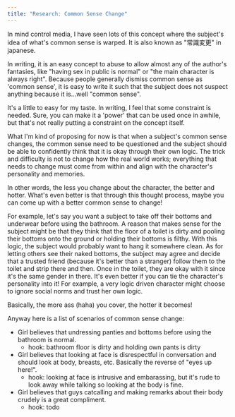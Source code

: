 ```yaml
---
title: "Research: Common Sense Change"
---
```


In mind control media, I have seen lots of this concept where the subject's idea of what's common sense is warped. It is also known as "常識変更" in japanese. 

In writing, it is an easy concept to abuse to allow almost any of the author's fantasies, like "having sex in public is normal" or "the main character is always right". Because people generally dismiss common sense as 'common sense', it is easy to write it such that the subject does not suspect anything because it is...well "common sense".

It's a little to easy for my taste. In writing, I feel that some constraint is needed. Sure, you can make it a 'power' that can be used once in awhile, but that's not really putting a constraint on the concept itself. 

What I'm kind of proposing for now is that when a subject's common sense changes, the common sense need to be questioned and the subject should be able to confidently think that it is okay through their own logic. The trick and difficulty is not to change how the real world works; everything that needs to change must come from within and align with the character's personality and memories. 

In other words, the less you change about the character, the better and hotter. What's even better is that through this thought process, maybe you can come up with a better common sense to change!

For example, let's say you want a subject to take off their bottoms and underwear before using the bathroom. A reason that makes sense for the subject might be that they think that the floor of a toilet is dirty and pooling their bottoms onto the ground or holding their bottoms is filthy. With this logic, the subject would probably want to hang it somewhere clean. As for letting others see their naked bottoms, the subject may agree and decide that a trusted friend (because it's better than a stranger) follow them to the toilet and strip there and then. Once in the toilet, they are okay with it since it's the same gender in there. It's even better if you can tie the character's personality into it! For example, a very logic driven character might choose to ignore social norms and trust her own logic. 

Basically, the more ass (haha) you cover, the hotter it becomes!

Anyway here is a list of scenarios of common sense change:

- Girl believes that undressing panties and bottoms before using the bathroom is normal.
  - hook: bathroom floor is dirty and holding own pants is dirty
- Girl believes that looking at face is disrespectful in conversation and should look at body, breasts, etc. Basically the reverse of "eyes up here!".
  - hook: looking at face is intrusive and embarassing, but it's rude to look away while talking so looking at the body is fine. 
- Girl believes that guys catcalling and making remarks about their body crudely is a great compliment.
  - hook: todo 








